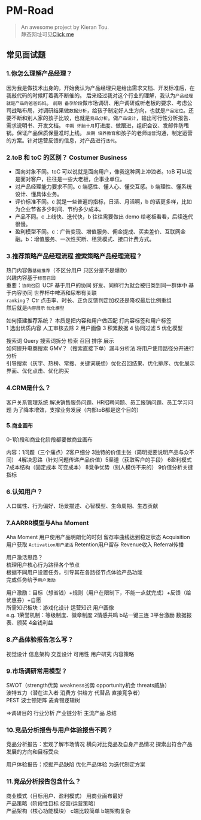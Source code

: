 # PM-Road

> An awesome project by Kieran Tou.</br>
> 静态网址可见[Click me](https://kierantou.github.io/PM-Road/)

## 常见面试题

### 1.你怎么理解产品经理？

因为我是做技术出身的，开始我认为产品经理只是给出需求文档、开发标准后，在我敲代码的时候盯着我不断催的。
后来经过我对这个行业的理解，我认为`产品经理就是产品的爸爸妈妈`。
`前期 备孕阶段`做市场调研、用户调研或听老板的要求、考虑公司战略布局，对调研结果做`数据分析`，给孩子制定好人生方向，也就是`产品定位`。还要不断和别人家的孩子比较，也就是`竞品分析`。做`产品设计`，输出可行性分析报告、需求说明书、开发文档。
`中期 怀胎十月`盯进度、做跟进，组织会议、发邮件防甩锅。保证产品保质保量准时上线。
`后期 培养教育`和孩子的老师`运营`沟通，制定运营的方案。针对运营反馈的信息，对产品进行`迭代`。

### 2.toB 和 toC 的区别？ Costumer Business

- 面向对象不同。toC 可以说就是面向用户，像我这种网上冲浪者。toB 可以说是面对客户，往往是一些大老板，企事业单位。
- 对产品经理能力要求不同。c 端感性、懂人心、懂交互感。b 端理性、懂系统设计、懂具体业务。
- 评价标准不同。c 就是一些普遍的指标，日活、月活啊，b 的话更多样，比如为企业节省多少时间、节约多少成本。
- 产品不同。c 上线快、迭代快，b 往往需要做出 demo 给老板看看，后续迭代很慢。
- 盈利模型不同。c：广告变现、增值服务、佣金提成、买卖差价、互联网金融。b：增值服务、一次性买断、租赁模式、接口计费方式。

### 3.推荐策略产品经理流程 搜索策略产品经理流程？

热门内容做`基础推荐`（不区分用户 只区分是不是爆款）</br>
兴趣内容基于`标签召回` </br>
重要：`协同召回 `UCF 基于用户的协同 好友、同样行为就会被归类到同一群体中 基于内容协同 世界杯中啤酒和尿布有关联 </br>
`ranking`？ Ctr 点击率、时长、正负反馈判定加权还是降权最后比例重组</br>
然后就是`内容展示` `优化模型`</br>

如何搭建推荐系统？ 本质是把内容和用户做匹配 打内容标签和用户标签</br> 1 选出优质内容 人工审核去除 2 用户画像 3 积累数据 4 协同过滤 5 优化模型

搜索词 Query 搜索词拆分 检索 召回 排序 展示</br>
如何提升电商搜索 GMV？（搜索直接下单）漏斗分析法 将用户使用路径分开进行分析</br>
引导搜索（灰字、热榜、常搜、关键词联想）优化召回结果、优化排序、优化展示界面、优化点击、优化购买

### 4.CRM是什么？

客户关系管理系统 解决销售服务问题、HR招聘问题、员工报销问题、员工学习问题 为了降本增效，支撑业务发展（内部toB都是这个目的）

### 5.`商业画布`

0-1阶段和商业化阶段都要做商业画布

内容：1问题（三个痛点）2客户细分 3独特的价值主张（简明扼要说明产品与众不同） 4解决思路（针对问题传递产品价值）5渠道（获取客户的手段） 6盈利模式 7成本结构（固定成本 可变成本） 8竞争优势（别人模仿不来的） 9价值分析关键指标


### 6.认知用户？

人口属性、行为偏好、场景描述、心智模型、生命周期、生态贡献

### 7.AARRR模型与Aha Moment

Aha Moment 用户使用产品明朗化的时刻 留存率曲线达到稳定状态
Acquisition用户获取 `Activation用户激活` Retention用户留存 Revenue收入 Referral传播

用户激活思路？</br>梳理用户核心行为路径各个节点</br>根据不同用户设置任务，引导其在各路径节点体验产品功能</br>完成任务给予`用户激励`

用户激励：目标（想省钱）+规则（用户在限制下，不能一点就完成）+反馈（给优惠券）+自愿</br>
所需知识板块：游戏化设计 运营知识 用户画像</br>
e.g. 1荣誉机制：等级制度、徽章制度 2情感共鸣 b站一键三连 3平台激励 数据报表、颁奖 4金钱利益

### 8.产品体验报告怎么写？

视觉设计 信息架构 交互设计 可用性 用户研究 内容策略

### 9.市场调研常用模型？

SWOT（strength优势 weakness劣势 opportunity机会 threats威胁）</br>
波特五力（潜在进入者 消费方 供给方 代替品 直接竞争者）</br>
PEST 波士顿矩阵 麦肯锡逻辑树

=>调研目的 行业分析 产业链分析 主流产品 总结

### 10.竞品分析报告与用户体验报告不同？

竞品分析报告：宏观了解市场情况 横向对比竞品及自身产品情况 探索出符合产品发展的方向和目标受众

用户体验报告：挖掘产品缺陷 优化产品体验 为迭代制定方案

### 11.竞品分析报告包含什么？

商业模式（目标用户、盈利模式） 用商业画布最好</br>
产品策略（阶段性目标 经营/运营策略）</br>
产品架构（核心功能模块） c端比较简单 b端架构复杂
